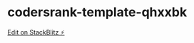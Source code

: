 # codersrank-template-qhxxbk

[Edit on StackBlitz ⚡️](https://stackblitz.com/edit/codersrank-template-qhxxbk)